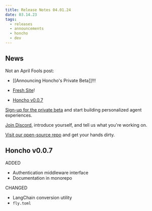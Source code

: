 ```yaml
---
title: Release Notes 04.01.24
date: 03.14.23
tags:
  - releases
  - announcements
  - honcho
  - dev
---
```

## News

Not an April Fools post: 

- [[Announcing Honcho's Private Beta]]!!!

- [Fresh Site](https://honcho.dev)!
  
- [Honcho v0.0.7](https://github.com/plastic-labs/honcho/tree/v0.0.7)  
  
[Sign-up for the private beta](https://plasticlabs.typeform.com/honchobeta) and start building personalized agent experiences.

[Join Discord](https://discord.gg/plasticlabs), introduce yourself, and tell us what you're working on.

[Visit our open-source repo](https://github.com/plastic-labs/honcho) and get your hands dirty.

## Honcho v0.0.7

ADDED
- Authentication middleware interface
- Documentation in monorepo

CHANGED
- LangChain conversion utility
- `fly.toml`